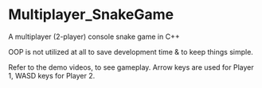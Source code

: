 # Multiplayer_SnakeGame
A multiplayer (2-player) console snake game in C++

OOP is not utilized at all to save development time & to keep things simple.

Refer to the demo videos, to see gameplay.
Arrow keys are used for Player 1, WASD keys for Player 2.


